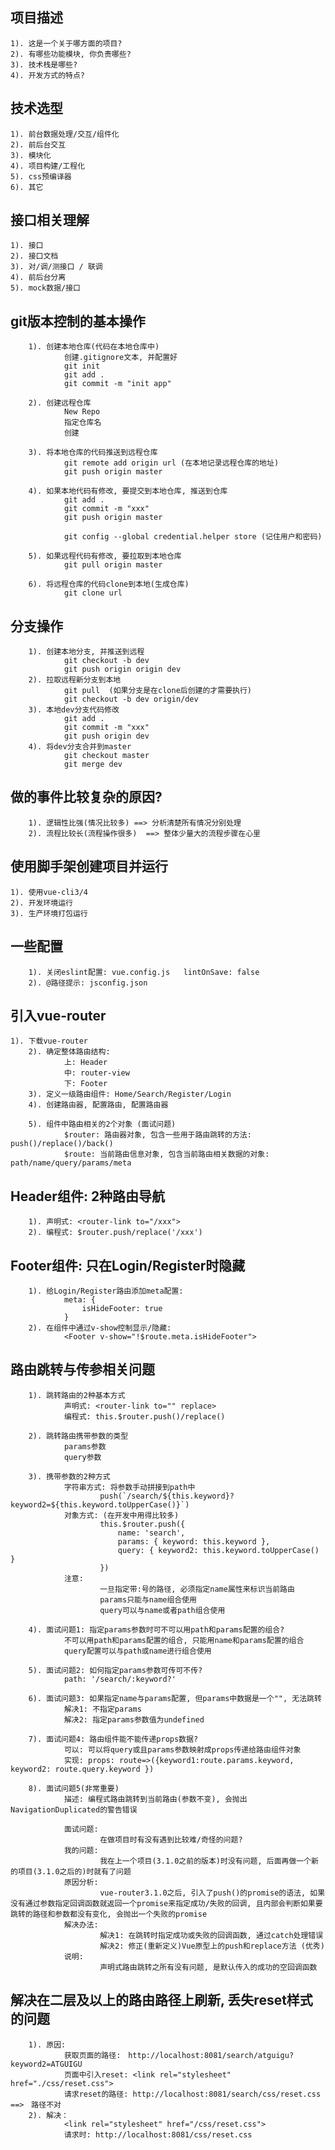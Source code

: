 ## 项目描述
    1). 这是一个关于哪方面的项目?
    2). 有哪些功能模块, 你负责哪些?
    3). 技术栈是哪些?
    4). 开发方式的特点?

## 技术选型
    1). 前台数据处理/交互/组件化
    2). 前后台交互
    3). 模块化
    4). 项目构建/工程化
    5). css预编译器
    6). 其它

## 接口相关理解
    1). 接口
    2). 接口文档
    3). 对/调/测接口 / 联调
    4). 前后台分离
    5). mock数据/接口

## git版本控制的基本操作
		1). 创建本地仓库(代码在本地仓库中)
				创建.gitignore文本, 并配置好
				git init
				git add .
				git commit -m "init app"

		2). 创建远程仓库
				New Repo
				指定仓库名
				创建		

		3). 将本地仓库的代码推送到远程仓库
				git remote add origin url (在本地记录远程仓库的地址)
				git push origin master

		4). 如果本地代码有修改, 要提交到本地仓库, 推送到仓库
				git add .
				git commit -m "xxx"
				git push origin master

				git config --global credential.helper store (记住用户和密码)

		5). 如果远程代码有修改, 要拉取到本地仓库
				git pull origin master

		6). 将远程仓库的代码clone到本地(生成仓库)
				git clone url

## 分支操作
		1). 创建本地分支, 并推送到远程
				git checkout -b dev
				git push origin origin dev
		2). 拉取远程新分支到本地
				git pull  (如果分支是在clone后创建的才需要执行)
				git checkout -b dev origin/dev
		3). 本地dev分支代码修改
				git add .
				git commit -m "xxx"
				git push origin dev
		4). 将dev分支合并到master
				git checkout master
				git merge dev

## 做的事件比较复杂的原因?
		1). 逻辑性比强(情况比较多) ==> 分析清楚所有情况分别处理
		2). 流程比较长(流程操作很多)  ==> 整体少量大的流程步骤在心里
	
## 使用脚手架创建项目并运行
    1). 使用vue-cli3/4
    2). 开发环境运行
    3). 生产环境打包运行

## 一些配置
		1). 关闭eslint配置: vue.config.js   lintOnSave: false
		2). @路径提示: jsconfig.json

## 引入vue-router
    1). 下载vue-router
		2). 确定整体路由结构:
				上: Header
				中: router-view
				下: Footer
		3). 定义一级路由组件: Home/Search/Register/Login
		4). 创建路由器, 配置路由, 配置路由器

		5). 组件中路由相关的2个对象 (面试问题)
				$router: 路由器对象, 包含一些用于路由跳转的方法: push()/replace()/back()
				$route: 当前路由信息对象, 包含当前路由相关数据的对象: path/name/query/params/meta

## Header组件: 2种路由导航

		1). 声明式: <router-link to="/xxx">
		2). 编程式: $router.push/replace('/xxx')

## Footer组件: 只在Login/Register时隐藏
		1). 给Login/Register路由添加meta配置: 
				meta: {
					isHideFooter: true
				}
		2). 在组件中通过v-show控制显示/隐藏: 
				<Footer v-show="!$route.meta.isHideFooter">

## 路由跳转与传参相关问题
		1). 跳转路由的2种基本方式
				声明式: <router-link to="" replace>
				编程式: this.$router.push()/replace()

		2). 跳转路由携带参数的类型
				params参数
				query参数
		
		3). 携带参数的2种方式
				字符串方式: 将参数手动拼接到path中
						push(`/search/${this.keyword}?keyword2=${this.keyword.toUpperCase()}`)
				对象方式: (在开发中用得比较多)
						this.$router.push({
							name: 'search', 
							params: { keyword: this.keyword },
							query: { keyword2: this.keyword.toUpperCase() }
						})
				注意: 
						一旦指定带:号的路径, 必须指定name属性来标识当前路由
						params只能与name组合使用
						query可以与name或者path组合使用

		4). 面试问题1: 指定params参数时可不可以用path和params配置的组合?
				不可以用path和params配置的组合, 只能用name和params配置的组合
				query配置可以与path或name进行组合使用

		5). 面试问题2: 如何指定params参数可传可不传?    
				path: '/search/:keyword?'

		6). 面试问题3: 如果指定name与params配置, 但params中数据是一个"", 无法跳转
				解决1: 不指定params
				解决2: 指定params参数值为undefined

		7). 面试问题4: 路由组件能不能传递props数据?
				可以: 可以将query或且params参数映射成props传递给路由组件对象
				实现: props: route=>({keyword1:route.params.keyword, keyword2: route.query.keyword })

		8). 面试问题5(非常重要)
				描述: 编程式路由跳转到当前路由(参数不变), 会抛出NavigationDuplicated的警告错误

				面试问题: 
						在做项目时有没有遇到比较难/奇怪的问题?
				我的问题: 
						我在上一个项目(3.1.0之前的版本)时没有问题, 后面再做一个新的项目(3.1.0之后的)时就有了问题
				原因分析: 
						vue-router3.1.0之后, 引入了push()的promise的语法, 如果没有通过参数指定回调函数就返回一个promise来指定成功/失败的回调, 且内部会判断如果要跳转的路径和参数都没有变化, 会抛出一个失败的promise
				解决办法:
						解决1: 在跳转时指定成功或失败的回调函数, 通过catch处理错误
						解决2: 修正(重新定义)Vue原型上的push和replace方法 (优秀)
				说明:
						声明式路由跳转之所有没有问题, 是默认传入的成功的空回调函数

## 解决在二层及以上的路由路径上刷新, 丢失reset样式的问题
		1). 原因: 
				获取页面的路径:　http://localhost:8081/search/atguigu?keyword2=ATGUIGU
				页面中引入reset: <link rel="stylesheet" href="./css/reset.css"> 
				请求reset的路径: http://localhost:8081/search/css/reset.css ==>　路径不对
		2). 解决： 
				<link rel="stylesheet" href="/css/reset.css">
				请求时: http://localhost:8081/css/reset.css
